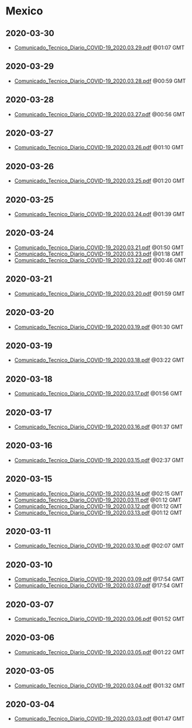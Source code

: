 # Mexico


## 2020-03-30

* [Comunicado\_Tecnico\_Diario\_COVID-19\_2020.03.29.pdf](f561c0630afb874ac48466d283e4dd95c5da5891/file.pdf) @01:07 GMT

## 2020-03-29

* [Comunicado\_Tecnico\_Diario\_COVID-19\_2020.03.28.pdf](5e799d5905e101c1f12c133b225637cc60f7f414/file.pdf) @00:59 GMT

## 2020-03-28

* [Comunicado\_Tecnico\_Diario\_COVID-19\_2020.03.27.pdf](87d733b84b26da7dd5902d62e73387967731292c/file.pdf) @00:56 GMT

## 2020-03-27

* [Comunicado\_Tecnico\_Diario\_COVID-19\_2020.03.26.pdf](3461ebe672ed7f8224750f24bdcd85d98a1215af/file.pdf) @01:10 GMT

## 2020-03-26

* [Comunicado\_Tecnico\_Diario\_COVID-19\_2020.03.25.pdf](126319dc661dbc89738ddeec09e026ebba35ed91/file.pdf) @01:20 GMT

## 2020-03-25

* [Comunicado\_Tecnico\_Diario\_COVID-19\_2020.03.24.pdf](9f3e4e9c253f5905cb65a8b03080007df18c802c/file.pdf) @01:39 GMT

## 2020-03-24

* [Comunicado\_Tecnico\_Diario\_COVID-19\_2020.03.21.pdf](c7c36a4a14787a22f006d06e41d523ea168120bc/file.pdf) @01:50 GMT
* [Comunicado\_Tecnico\_Diario\_COVID-19\_2020.03.23.pdf](3784d3700b7af1c216cc200b2e9ba753037e68d2/file.pdf) @01:18 GMT
* [Comunicado\_Tecnico\_Diario\_COVID-19\_2020.03.22.pdf](78ef8ac1179d47eb533cfed9e4d6c0506b77dbbc/file.pdf) @00:46 GMT

## 2020-03-21

* [Comunicado\_Tecnico\_Diario\_COVID-19\_2020.03.20.pdf](1f6a7e27a2a63bca14993aa0822645c26eefb4e5/file.pdf) @01:59 GMT

## 2020-03-20

* [Comunicado\_Tecnico\_Diario\_COVID-19\_2020.03.19.pdf](a1743634331ea32f7f99adee1ed39cf0463f53d8/file.pdf) @01:30 GMT

## 2020-03-19

* [Comunicado\_Tecnico\_Diario\_COVID-19\_2020.03.18.pdf](365919b4d643190df7c9f12969fe3aae1e2b98cf/file.pdf) @03:22 GMT

## 2020-03-18

* [Comunicado\_Tecnico\_Diario\_COVID-19\_2020.03.17.pdf](2c9c4bcf2865b15d92ffa5fd2a8459c145108603/file.pdf) @01:56 GMT

## 2020-03-17

* [Comunicado\_Tecnico\_Diario\_COVID-19\_2020.03.16.pdf](e539bc81c1a14926b5e10e6d538d2e83f586e576/file.pdf) @01:37 GMT

## 2020-03-16

* [Comunicado\_Tecnico\_Diario\_COVID-19\_2020.03.15.pdf](6667c9171ebd661257e044b6d14a27056cd478e9/file.pdf) @02:37 GMT

## 2020-03-15

* [Comunicado\_Tecnico\_Diario\_COVID-19\_2020.03.14.pdf](ab41859cbc5b744c17b05f2785852e48bc1c8850/file.pdf) @02:15 GMT
* [Comunicado\_Tecnico\_Diario\_COVID-19\_2020.03.11.pdf](6c9b2cc3519aafdd0a14757c92ac42c06d354f47/file.pdf) @01:12 GMT
* [Comunicado\_Tecnico\_Diario\_COVID-19\_2020.03.12.pdf](c6848ab401d2600967812d5fe9d82bb7c936e123/file.pdf) @01:12 GMT
* [Comunicado\_Tecnico\_Diario\_COVID-19\_2020.03.13.pdf](88a61960da841bbd79be4ddea3f5b1dba9fa83f0/file.pdf) @01:12 GMT

## 2020-03-11

* [Comunicado\_Tecnico\_Diario\_COVID-19\_2020.03.10.pdf](324ca58a55e6192755e697252423ce5c5a9073bf/file.pdf) @02:07 GMT

## 2020-03-10

* [Comunicado\_Tecnico\_Diario\_COVID-19\_2020.03.09.pdf](4fc4c57d8805ee44391dbe308401351fed790849/file.pdf) @17:54 GMT
* [Comunicado\_Tecnico\_Diario\_COVID-19\_2020.03.07.pdf](9951610cffd8670b23ad85d40005c61ba98673da/file.pdf) @17:54 GMT

## 2020-03-07

* [Comunicado\_Tecnico\_Diario\_COVID-19\_2020.03.06.pdf](318de775ad9318a4fec5b73e97c4facff75c8b55/file.pdf) @01:52 GMT

## 2020-03-06

* [Comunicado\_Tecnico\_Diario\_COVID-19\_2020.03.05.pdf](407a0245b346a09db4ccd091b5549476fa4b5bc2/file.pdf) @01:22 GMT

## 2020-03-05

* [Comunicado\_Tecnico\_Diario\_COVID-19\_2020.03.04.pdf](f244d548ccba0f978192c0f237d5a0487ad9d802/file.pdf) @01:32 GMT

## 2020-03-04

* [Comunicado\_Tecnico\_Diario\_COVID-19\_2020.03.03.pdf](ab7c5d8cfb92521a910a3289f358c1770f1e3c70/file.pdf) @01:47 GMT
